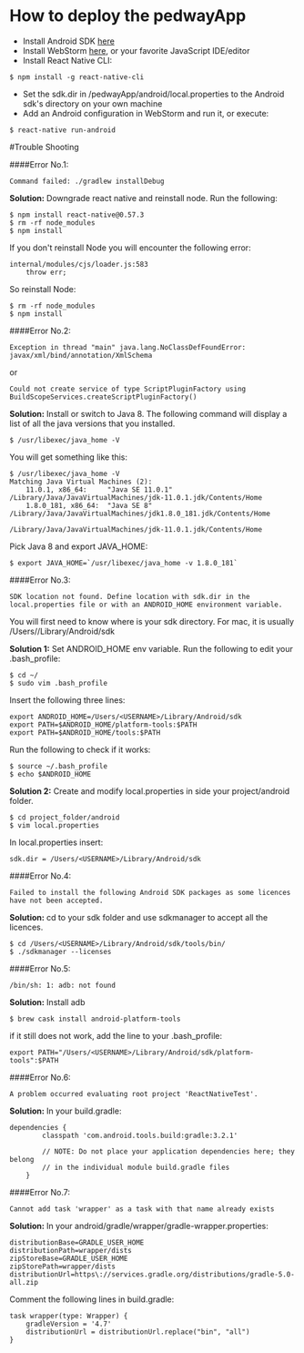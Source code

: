 # How to deploy the pedwayApp

- Install Android SDK [here](https://developer.android.com/studio/)
- Install WebStorm [here](https://www.jetbrains.com/webstorm/), or your favorite JavaScript IDE/editor
- Install React Native CLI:
```console
$ npm install -g react-native-cli
```
- Set the sdk.dir in /pedwayApp/android/local.properties to the Android sdk's directory on your own machine
- Add an Android configuration in WebStorm and run it, or execute:
```console
$ react-native run-android
```

#Trouble Shooting


####Error No.1:
```
Command failed: ./gradlew installDebug
```
**Solution:** Downgrade react native and reinstall node. Run the following:
```
$ npm install react-native@0.57.3
$ rm -rf node_modules
$ npm install
```
If you don't reinstall Node you will encounter the following error:
```
internal/modules/cjs/loader.js:583 
    throw err;
```
So reinstall Node:
```
$ rm -rf node_modules
$ npm install
```

####Error No.2:
```
Exception in thread "main" java.lang.NoClassDefFoundError: javax/xml/bind/annotation/XmlSchema
```
or
```
Could not create service of type ScriptPluginFactory using BuildScopeServices.createScriptPluginFactory()
```
**Solution:** Install or switch to Java 8. The following command will display a list of all the java versions that you installed.
```
$ /usr/libexec/java_home -V
```
You will get something like this:
```
$ /usr/libexec/java_home -V
Matching Java Virtual Machines (2):
    11.0.1, x86_64:     "Java SE 11.0.1"        /Library/Java/JavaVirtualMachines/jdk-11.0.1.jdk/Contents/Home
    1.8.0_181, x86_64:  "Java SE 8"     /Library/Java/JavaVirtualMachines/jdk1.8.0_181.jdk/Contents/Home

/Library/Java/JavaVirtualMachines/jdk-11.0.1.jdk/Contents/Home
```
Pick Java 8 and export JAVA_HOME:
```
$ export JAVA_HOME=`/usr/libexec/java_home -v 1.8.0_181`
```

####Error No.3:
```
SDK location not found. Define location with sdk.dir in the local.properties file or with an ANDROID_HOME environment variable.
```
You will first need to know where is your sdk directory. For mac, it is usually /Users/<USERNAME>/Library/Android/sdk

**Solution 1:** Set ANDROID_HOME env variable. Run the following to edit your .bash_profile:
```
$ cd ~/
$ sudo vim .bash_profile
```
Insert the following three lines:
```
export ANDROID_HOME=/Users/<USERNAME>/Library/Android/sdk
export PATH=$ANDROID_HOME/platform-tools:$PATH
export PATH=$ANDROID_HOME/tools:$PATH
```
Run the following to check if it works:
```
$ source ~/.bash_profile
$ echo $ANDROID_HOME
```

**Solution 2:** Create and modify local.properties in side your project/android folder.
```
$ cd project_folder/android
$ vim local.properties
```
In local.properties insert: 
```
sdk.dir = /Users/<USERNAME>/Library/Android/sdk
```

####Error No.4:
```
Failed to install the following Android SDK packages as some licences have not been accepted.
```
**Solution:** cd to your sdk folder and use sdkmanager to accept all the licences.
```
$ cd /Users/<USERNAME>/Library/Android/sdk/tools/bin/
$ ./sdkmanager --licenses
```

####Error No.5:
```
/bin/sh: 1: adb: not found
```

**Solution:** Install adb 
```
$ brew cask install android-platform-tools
```
if it still does not work, add the line to your .bash_profile:
```
export PATH="/Users/<USERNAME>/Library/Android/sdk/platform-tools":$PATH
```

####Error No.6:
```
A problem occurred evaluating root project 'ReactNativeTest'.
```

**Solution:** In your build.gradle: 
```
dependencies {
        classpath 'com.android.tools.build:gradle:3.2.1'

        // NOTE: Do not place your application dependencies here; they belong
        // in the individual module build.gradle files
    }
```

####Error No.7:
```
Cannot add task 'wrapper' as a task with that name already exists
```

**Solution:** In your android/gradle/wrapper/gradle-wrapper.properties:
```
distributionBase=GRADLE_USER_HOME
distributionPath=wrapper/dists
zipStoreBase=GRADLE_USER_HOME
zipStorePath=wrapper/dists
distributionUrl=https\://services.gradle.org/distributions/gradle-5.0-all.zip
```
Comment the following lines in build.gradle:
```
task wrapper(type: Wrapper) {
    gradleVersion = '4.7'
    distributionUrl = distributionUrl.replace("bin", "all")
}
```


